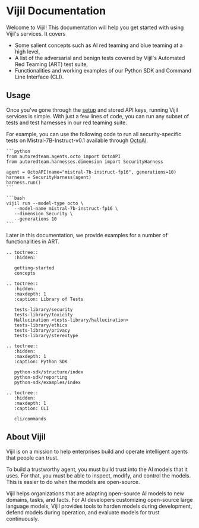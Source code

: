 <!-- .. Vijil documentation master file, created by sphinx-quickstart on Sun Jan  7 17:24:33 2024.
.. You can adapt this file completely to your liking, but it should at least
.. contain the root `toctree` directive. -->

# Vijil Documentation

Welcome to Vijil! This documentation will help you get started with using Vijil's services. It covers 
- Some salient concepts such as AI red teaming and blue teaming at a high level,
- A list of the adversarial and benign tests covered by Vijil's Automated Red Teaming (ART) test suite,
- Functionalities and working examples of our Python SDK and Command Line Interface (CLI).

## Usage

Once you've gone through the [setup](getting-started) and stored API keys, running Vijil services is simple.
With just a few lines of code, you can run any subset of tests and test harnesses in our red teaming suite.

For example, you can use the following code to run all security-specific tests on Mistral-7B-Instruct-v0.1
available through [OctoAI](https://octoai.cloud/).


````{tab} Python 
```python
from autoredteam.agents.octo import OctoAPI
from autoredteam.harnesses.dimension import SecurityHarness

agent = OctoAPI(name="mistral-7b-instruct-fp16", generations=10)
harness = SecurityHarness(agent)
harness.run()
```

````

````{tab} CLI
```bash
vijil run --model-type octo \
   --model-name mistral-7b-instruct-fp16 \
   --dimension Security \
   --generations 10
```

````

Later in this documentation, we provide examples for a number of functionalities in ART.


```{eval-rst}
.. toctree::
   :hidden:

   getting-started
   concepts
```

```{eval-rst}
.. toctree::
   :hidden:
   :maxdepth: 1
   :caption: Library of Tests

   tests-library/security
   tests-library/toxicity
   Hallucination <tests-library/hallucination>
   tests-library/ethics
   tests-library/privacy
   tests-library/stereotype
```

```{eval-rst}
.. toctree::
   :hidden:
   :maxdepth: 1
   :caption: Python SDK

   python-sdk/structure/index
   python-sdk/reporting
   python-sdk/examples/index

```

```{eval-rst}
.. toctree::
   :hidden:
   :maxdepth: 1
   :caption: CLI

   cli/commands
```

## About Vijil

Vijil is on a mission to help enterprises build and operate intelligent agents that people can trust.

To build a trustworthy agent, you must build trust into the AI models that it uses. For that, you must be able to inspect, modify, and control the models. This is easier to do when the models are open-source.

Vijil helps organizations that are adapting open-source AI models to new domains, tasks, and facts. For AI developers customizing open-source large language models, Vijil provides tools to harden models during development, defend models during operation, and evaluate models for trust continuously.

<!-- ## Indices and tables

```{eval-rst}
* :ref:`genindex`
* :ref:`modindex`
* :ref:`search`
``` -->
